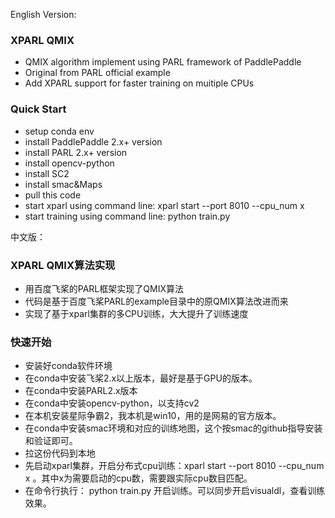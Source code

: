 English Version:
### XPARL QMIX
* QMIX algorithm implement using PARL framework of PaddlePaddle
* Original from PARL official example
* Add XPARL support for faster training on muitiple CPUs
### Quick Start
* setup conda env
* install PaddlePaddle 2.x+ version
* install PARL 2.x+ version
* install opencv-python
* install SC2
* install smac&Maps
* pull this code
* start xparl using command line: xparl start --port 8010 --cpu_num x
* start training using command line: python train.py

中文版：
### XPARL QMIX算法实现
* 用百度飞桨的PARL框架实现了QMIX算法
* 代码是基于百度飞桨PARL的example目录中的原QMIX算法改进而来
* 实现了基于xparl集群的多CPU训练，大大提升了训练速度

### 快速开始
* 安装好conda软件环境
* 在conda中安装飞桨2.x以上版本，最好是基于GPU的版本。
* 在conda中安装PARL2.x版本
* 在conda中安装opencv-python，以支持cv2
* 在本机安装星际争霸2，我本机是win10，用的是网易的官方版本。
* 在conda中安装smac环境和对应的训练地图，这个按smac的github指导安装和验证即可。
* 拉这份代码到本地
* 先启动xparl集群，开启分布式cpu训练：xparl start --port 8010 --cpu_num x 。其中x为需要启动的cpu数，需要跟实际cpu数目匹配。
* 在命令行执行： python train.py 开启训练。可以同步开启visualdl，查看训练效果。



